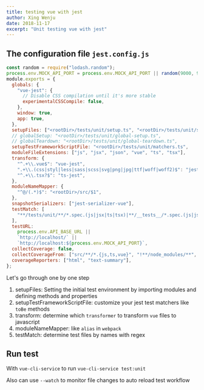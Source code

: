 ```yaml
---
title: testing vue with jest
author: Xing Wenju
date: 2018-11-17
excerpt: "Unit testing vue with jest"
---
```


## The configuration file `jest.config.js`

```js
const random = require("lodash.random");
process.env.MOCK_API_PORT = process.env.MOCK_API_PORT || random(9000, 9999)
module.exports = {
  globals: {
    "vue-jest": {
      // Disable CSS compilation until it's more stable
      experimentalCSSCompile: false,
    },
    window: true,
    app: true,
  },
  setupFiles: ["<rootDir>/tests/unit/setup.ts", "<rootDir>/tests/unit/store-setup.ts"],
  // globalSetup: "<rootDir>/tests/unit/global-setup.ts",
  // globalTeardown: "<rootDir>/tests/unit/global-teardown.ts",
  setupTestFrameworkScriptFile: "<rootDir>/tests/unit/matchers.ts",
  moduleFileExtensions: ["js", "jsx", "json", "vue", "ts", "tsx"],
  transform: {
    "^.+\\.vue$": "vue-jest",
    ".+\\.(css|styl|less|sass|scss|svg|png|jpg|ttf|woff|woff2)$": "jest-transform-stub",
    "^.+\\.tsx?$": "ts-jest",
  },
  moduleNameMapper: {
    "^@/(.*)$": "<rootDir>/src/$1",
  },
  snapshotSerializers: ["jest-serializer-vue"],
  testMatch: [
    "**/tests/unit/**/*.spec.(js|jsx|ts|tsx)|**/__tests__/*.spec.(js|jsx|ts|tsx)|**/**/*.spec.(js|jsx|ts|tsx)|**/**/*.unit.(js|jsx|ts|tsx)",
  ],
  testURL:
    process.env.API_BASE_URL ||
    `http://localhost/` ||
    `http://localhost:${process.env.MOCK_API_PORT}`,
  collectCoverage: false,
  collectCoverageFrom: ["src/**/*.{js,ts,vue}", "!**/node_modules/**", "!src/stories/*.{js,ts}"],
  coverageReporters: ["html", "text-summary"],
};
```


Let's go through one by one step

1. setupFiles: Setting the initial test environment by importing modules and
   defining methods and properties
2. setupTestFrameworkScriptFile: customize your jest test matchers like `toBe`
   methods
3. transform: determine which `transformer` to transform `vue` files to
   javascript
4. moduleNameMapper: like `alias` in `webpack`
5. testMatch: determine test files by names with regex

## Run test

With `vue-cli-service` to run `vue-cli-service test:unit`

Also can use `--watch` to monitor file changes to auto reload test workflow
